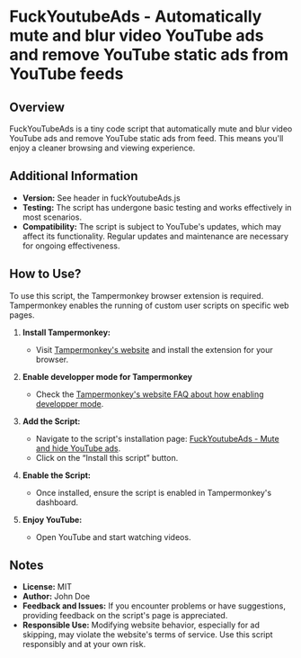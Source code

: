 # FuckYoutubeAds - Automatically mute and blur video YouTube ads and remove YouTube static ads from YouTube feeds

## Overview
FuckYouTubeAds is a tiny code script that automatically mute and blur video YouTube ads and remove YouTube static ads from feed. 
This means you'll enjoy a cleaner browsing and viewing experience.

## Additional Information
- **Version:** See header in fuckYoutubeAds.js
- **Testing:** The script has undergone basic testing and works effectively in most scenarios.
- **Compatibility:** The script is subject to YouTube's updates, which may affect its functionality. Regular updates and maintenance are necessary for ongoing effectiveness.

## How to Use?
To use this script, the Tampermonkey browser extension is required. Tampermonkey enables the running of custom user scripts on specific web pages.

1. **Install Tampermonkey:**
   - Visit [Tampermonkey's website](https://www.Tampermonkey.net) and install the extension for your browser.
  
2. **Enable developper mode for Tampermonkey**
   - Check the [Tampermonkey's website FAQ about how enabling developper mode]([https://www.tampermonkey.net](https://www.tampermonkey.net/faq.php?locale=en#:~:text=To%20enable%20Developer%20Mode%20in,navigate%20to%20the%20extensions%20page.&text=Find%20and%20click%20the%20"Developer,top%20right%20to%20enable%20it.)).

3. **Add the Script:**
   - Navigate to the script's installation page: [FuckYoutubeAds - Mute and hide YouTube ads](https://greasyfork.org/en/scripts/484915-youtubeads-mute-and-hide-youtube-ads).
   - Click on the “Install this script” button.

4. **Enable the Script:**
   - Once installed, ensure the script is enabled in Tampermonkey's dashboard.

5. **Enjoy YouTube:**
   - Open YouTube and start watching videos.

## Notes
- **License:** MIT
- **Author:** John Doe
- **Feedback and Issues:** If you encounter problems or have suggestions, providing feedback on the script's page is appreciated.
- **Responsible Use:** Modifying website behavior, especially for ad skipping, may violate the website's terms of service. Use this script responsibly and at your own risk.